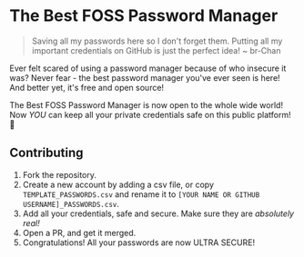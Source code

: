# The Best FOSS Password Manager
> Saving all my passwords here so I don't forget them. Putting all my important credentials on GitHub is just the perfect idea! ~ br-Chan

Ever felt scared of using a password manager because of who insecure it was? Never fear - the best password manager you've ever seen is here! And better yet, it's free and open source!

The Best FOSS Password Manager is now open to the whole wide world! Now *YOU* can keep all your private credentials safe on this public platform! :rocket:

## Contributing

1. Fork the repository.
2. Create a new account by adding a csv file, or copy `TEMPLATE_PASSWORDS.csv` and rename it to `[YOUR NAME OR GITHUB USERNAME]_PASSWORDS.csv`.
3. Add all your credentials, safe and secure. Make sure they are *absolutely real!*
4. Open a PR, and get it merged.
5. Congratulations! All your passwords are now ULTRA SECURE!
